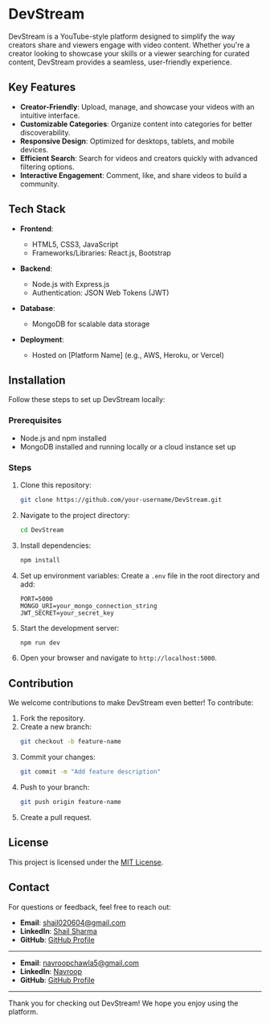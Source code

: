 # DevStream

DevStream is a YouTube-style platform designed to simplify the way creators share and viewers engage with video content. Whether you're a creator looking to showcase your skills or a viewer searching for curated content, DevStream provides a seamless, user-friendly experience.

## Key Features

- **Creator-Friendly**: Upload, manage, and showcase your videos with an intuitive interface.
- **Customizable Categories**: Organize content into categories for better discoverability.
- **Responsive Design**: Optimized for desktops, tablets, and mobile devices.
- **Efficient Search**: Search for videos and creators quickly with advanced filtering options.
- **Interactive Engagement**: Comment, like, and share videos to build a community.

## Tech Stack

- **Frontend**: 
  - HTML5, CSS3, JavaScript
  - Frameworks/Libraries: React.js, Bootstrap

- **Backend**: 
  - Node.js with Express.js
  - Authentication: JSON Web Tokens (JWT)

- **Database**:
  - MongoDB for scalable data storage

- **Deployment**:
  - Hosted on [Platform Name] (e.g., AWS, Heroku, or Vercel)

## Installation

Follow these steps to set up DevStream locally:

### Prerequisites
- Node.js and npm installed
- MongoDB installed and running locally or a cloud instance set up

### Steps
1. Clone this repository:
   ```bash
   git clone https://github.com/your-username/DevStream.git
   ```
2. Navigate to the project directory:
   ```bash
   cd DevStream
   ```
3. Install dependencies:
   ```bash
   npm install
   ```
4. Set up environment variables:
   Create a `.env` file in the root directory and add:
   ```env
   PORT=5000
   MONGO_URI=your_mongo_connection_string
   JWT_SECRET=your_secret_key
   ```
5. Start the development server:
   ```bash
   npm run dev
   ```
6. Open your browser and navigate to `http://localhost:5000`.

## Contribution

We welcome contributions to make DevStream even better! To contribute:

1. Fork the repository.
2. Create a new branch:
   ```bash
   git checkout -b feature-name
   ```
3. Commit your changes:
   ```bash
   git commit -m "Add feature description"
   ```
4. Push to your branch:
   ```bash
   git push origin feature-name
   ```
5. Create a pull request.

## License

This project is licensed under the [MIT License](LICENSE).

## Contact

For questions or feedback, feel free to reach out:
- **Email**: [shail020604@gmail.com](mailto:shail020604@gmail.com)
- **LinkedIn**: [Shail Sharma](https://www.linkedin.com/in/shail-sharma-607175250)
- **GitHub**: [GitHub Profile](https://github.com/Shailsharma2604)

---
- **Email**: [navroopchawla5@gmail.com](mailto:navroopchawla5@gmail.com)
- **LinkedIn**: [Navroop](https://www.linkedin.com/in/navroop-chawla-131185309)
- **GitHub**: [GitHub Profile](https://github.com/navroopchawla)

---

Thank you for checking out DevStream! We hope you enjoy using the platform.
